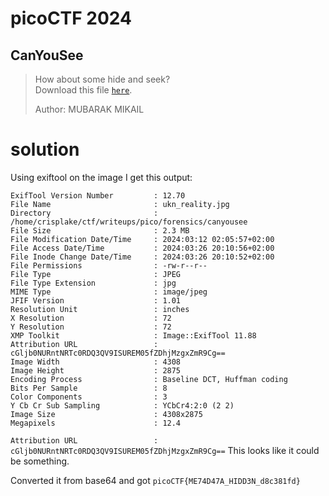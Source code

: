 # picoCTF 2024

## CanYouSee

> How about some hide and seek?
> </br> Download this file [`here`](unknown.zip).
>
> Author: MUBARAK MIKAIL

# solution

Using exiftool on the image I get this output:

```
ExifTool Version Number         : 12.70
File Name                       : ukn_reality.jpg
Directory                       : /home/crisplake/ctf/writeups/pico/forensics/canyousee
File Size                       : 2.3 MB
File Modification Date/Time     : 2024:03:12 02:05:57+02:00
File Access Date/Time           : 2024:03:26 20:10:56+02:00
File Inode Change Date/Time     : 2024:03:26 20:10:52+02:00
File Permissions                : -rw-r--r--
File Type                       : JPEG
File Type Extension             : jpg
MIME Type                       : image/jpeg
JFIF Version                    : 1.01
Resolution Unit                 : inches
X Resolution                    : 72
Y Resolution                    : 72
XMP Toolkit                     : Image::ExifTool 11.88
Attribution URL                 : cGljb0NURntNRTc0RDQ3QV9ISUREM05fZDhjMzgxZmR9Cg==
Image Width                     : 4308
Image Height                    : 2875
Encoding Process                : Baseline DCT, Huffman coding
Bits Per Sample                 : 8
Color Components                : 3
Y Cb Cr Sub Sampling            : YCbCr4:2:0 (2 2)
Image Size                      : 4308x2875
Megapixels                      : 12.4
```

`Attribution URL                 : cGljb0NURntNRTc0RDQ3QV9ISUREM05fZDhjMzgxZmR9Cg==`
This looks like it could be something.

Converted it from base64 and got `picoCTF{ME74D47A_HIDD3N_d8c381fd}`
